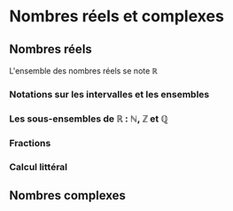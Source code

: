 # Nombres réels et complexes

## Nombres réels

L'ensemble des nombres réels se note $\mathbb{R}$

### Notations sur les intervalles et les ensembles

### Les sous-ensembles de $\mathbb{R}$ : $\mathbb{N}$, $\mathbb{Z}$ et $\mathbb{Q}$

### Fractions

### Calcul littéral

## Nombres complexes
